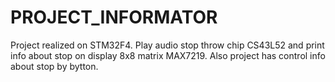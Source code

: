 # PROJECT_INFORMATOR
Project realized on STM32F4. Play audio stop throw chip CS43L52 and print info about stop on display 8x8 matrix MAX7219. Also project has control info about stop by bytton.
